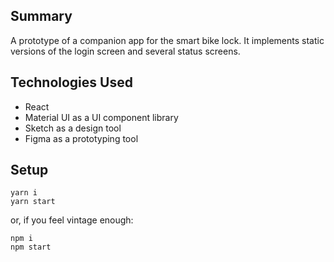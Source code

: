 ## Summary
A prototype of a companion app for the smart bike lock. It implements static versions of the login screen and several status screens.

## Technologies Used
* React
* Material UI as a UI component library
* Sketch as a design tool
* Figma as a prototyping tool

## Setup
```
yarn i
yarn start
```

or, if you feel vintage enough:

```
npm i
npm start
```